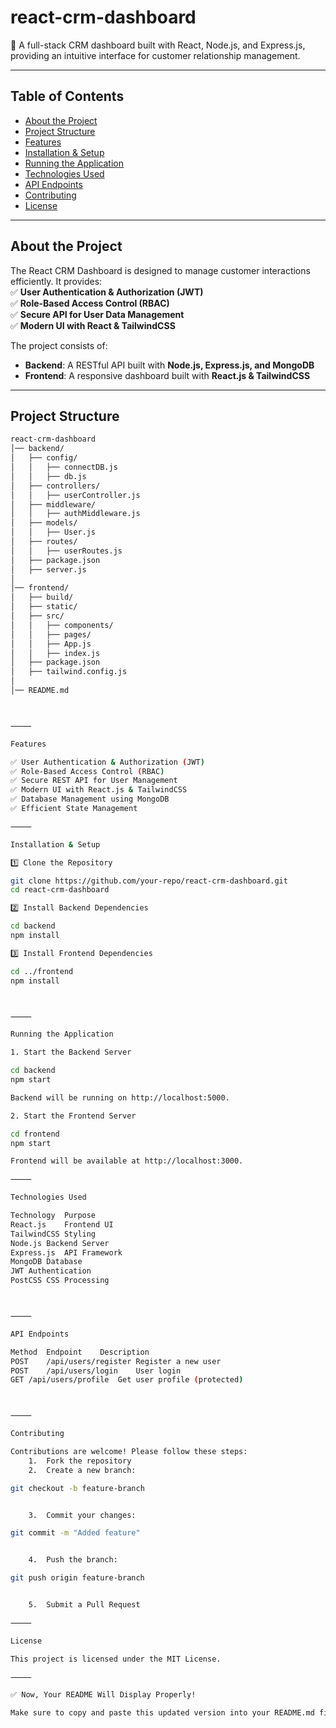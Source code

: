 # react-crm-dashboard

🚀 A full-stack CRM dashboard built with React, Node.js, and Express.js, providing an intuitive interface for customer relationship management.

---

## Table of Contents  
- [About the Project](#about-the-project)  
- [Project Structure](#project-structure)  
- [Features](#features)  
- [Installation & Setup](#installation--setup)  
- [Running the Application](#running-the-application)  
- [Technologies Used](#technologies-used)  
- [API Endpoints](#api-endpoints)  
- [Contributing](#contributing)  
- [License](#license)  

---

## About the Project  
The React CRM Dashboard is designed to manage customer interactions efficiently. It provides:  
✅ **User Authentication & Authorization (JWT)**  
✅ **Role-Based Access Control (RBAC)**  
✅ **Secure API for User Data Management**  
✅ **Modern UI with React & TailwindCSS**  

The project consists of:  
- **Backend**: A RESTful API built with **Node.js, Express.js, and MongoDB**  
- **Frontend**: A responsive dashboard built with **React.js & TailwindCSS**  

---

## Project Structure  
```bash
react-crm-dashboard
│── backend/
│   ├── config/
│   │   ├── connectDB.js
│   │   ├── db.js
│   ├── controllers/
│   │   ├── userController.js
│   ├── middleware/
│   │   ├── authMiddleware.js
│   ├── models/
│   │   ├── User.js
│   ├── routes/
│   │   ├── userRoutes.js
│   ├── package.json
│   ├── server.js
│
│── frontend/
│   ├── build/
│   ├── static/
│   ├── src/
│   │   ├── components/
│   │   ├── pages/
│   │   ├── App.js
│   │   ├── index.js
│   ├── package.json
│   ├── tailwind.config.js
│
│── README.md



⸻

Features

✅ User Authentication & Authorization (JWT)
✅ Role-Based Access Control (RBAC)
✅ Secure REST API for User Management
✅ Modern UI with React.js & TailwindCSS
✅ Database Management using MongoDB
✅ Efficient State Management

⸻

Installation & Setup

1️⃣ Clone the Repository

git clone https://github.com/your-repo/react-crm-dashboard.git
cd react-crm-dashboard

2️⃣ Install Backend Dependencies

cd backend
npm install

3️⃣ Install Frontend Dependencies

cd ../frontend
npm install



⸻

Running the Application

1. Start the Backend Server

cd backend
npm start

Backend will be running on http://localhost:5000.

2. Start the Frontend Server

cd frontend
npm start

Frontend will be available at http://localhost:3000.

⸻

Technologies Used

Technology	Purpose
React.js	Frontend UI
TailwindCSS	Styling
Node.js	Backend Server
Express.js	API Framework
MongoDB	Database
JWT	Authentication
PostCSS	CSS Processing



⸻

API Endpoints

Method	Endpoint	Description
POST	/api/users/register	Register a new user
POST	/api/users/login	User login
GET	/api/users/profile	Get user profile (protected)



⸻

Contributing

Contributions are welcome! Please follow these steps:
	1.	Fork the repository
	2.	Create a new branch:

git checkout -b feature-branch


	3.	Commit your changes:

git commit -m "Added feature"


	4.	Push the branch:

git push origin feature-branch


	5.	Submit a Pull Request

⸻

License

This project is licensed under the MIT License.

⸻

✅ Now, Your README Will Display Properly!

Make sure to copy and paste this updated version into your README.md file. Let me know if you need further modifications! 🚀
